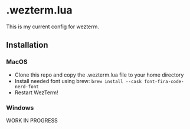 # .wezterm.lua
This is my current config for wezterm.

## Installation
### MacOS
- Clone this repo and copy the .wezterm.lua file to your home directory
- Install needed font using brew: `brew install --cask font-fira-code-nerd-font`
- Restart WezTerm!

### Windows
WORK IN PROGRESS